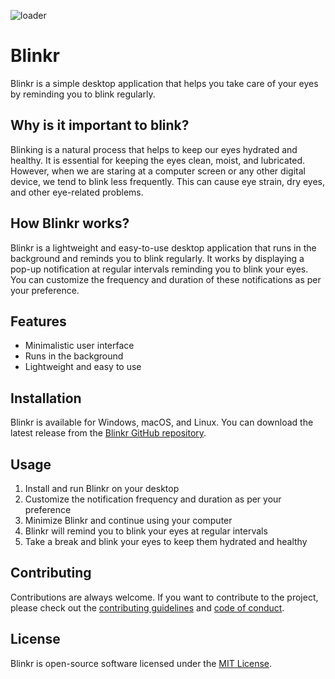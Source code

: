 ![loader](https://user-images.githubusercontent.com/57235170/235369236-a84a35b0-c9ae-42c0-9af3-760dfcbb963d.png)
# Blinkr
Blinkr is a simple desktop application that helps you take care of your eyes by reminding you to blink regularly.

## Why is it important to blink?
Blinking is a natural process that helps to keep our eyes hydrated and healthy. It is essential for keeping the eyes clean, moist, and lubricated. However, when we are staring at a computer screen or any other digital device, we tend to blink less frequently. This can cause eye strain, dry eyes, and other eye-related problems.

## How Blinkr works?
Blinkr is a lightweight and easy-to-use desktop application that runs in the background and reminds you to blink regularly. It works by displaying a pop-up notification at regular intervals reminding you to blink your eyes. You can customize the frequency and duration of these notifications as per your preference.

## Features
-   Minimalistic user interface
-   Runs in the background
-   Lightweight and easy to use

## Installation
Blinkr is available for Windows, macOS, and Linux. You can download the latest release from the [Blinkr GitHub repository](https://github.com/username/blinkr).

## Usage
1.  Install and run Blinkr on your desktop
2.  Customize the notification frequency and duration as per your preference
3.  Minimize Blinkr and continue using your computer
4.  Blinkr will remind you to blink your eyes at regular intervals
5.  Take a break and blink your eyes to keep them hydrated and healthy


## Contributing
Contributions are always welcome. If you want to contribute to the project, please check out the [contributing guidelines](https://github.com/username/blinkr/blob/main/CONTRIBUTING.md) and [code of conduct](https://github.com/username/blinkr/blob/main/CODE_OF_CONDUCT.md).

## License
Blinkr is open-source software licensed under the [MIT License](https://github.com/username/blinkr/blob/main/LICENSE).
